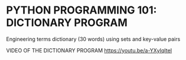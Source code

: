 # PYTHON PROGRAMMING 101: DICTIONARY PROGRAM
Engineering terms dictionary (30 words) using sets and key-value pairs

VIDEO OF THE DICTIONARY PROGRAM
https://youtu.be/a-YXyIqIteI
